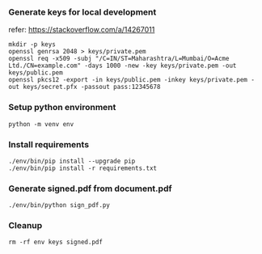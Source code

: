 ### Generate keys for local development

refer: https://stackoverflow.com/a/14267011

```shell
mkdir -p keys
openssl genrsa 2048 > keys/private.pem
openssl req -x509 -subj "/C=IN/ST=Maharashtra/L=Mumbai/O=Acme Ltd./CN=example.com" -days 1000 -new -key keys/private.pem -out keys/public.pem
openssl pkcs12 -export -in keys/public.pem -inkey keys/private.pem -out keys/secret.pfx -passout pass:12345678
```

### Setup python environment

```shell
python -m venv env
```

### Install requirements

```shell
./env/bin/pip install --upgrade pip
./env/bin/pip install -r requirements.txt
```

### Generate signed.pdf from document.pdf

```shell
./env/bin/python sign_pdf.py
```

### Cleanup

```shell
rm -rf env keys signed.pdf
```
